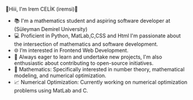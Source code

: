 👋Hiii, I'm Irem CELİK (iremsi)👋
- 📚 I'm a mathematics student and aspiring software developer at (Süleyman Demirel University)
- 💻 Proficient in Python, MatLab,C,CSS and Html I'm passionate about the intersection of mathematics and software development.
- 🌐 I’m interested in Frontend Web Development.
- 🚀 Always eager to learn and undertake new projects, I'm also enthusiastic about contributing to open-source initiatives.
- 🧮 Mathematics: Specifically interested in number theory, mathematical modeling, and numerical optimization.
- 📈 Numerical Optimization: Currently working on numerical optimization problems using MatLab and C.


